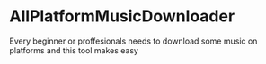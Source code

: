 # AllPlatformMusicDownloader
Every beginner or proffesionals needs to download some music on platforms and this tool makes easy

